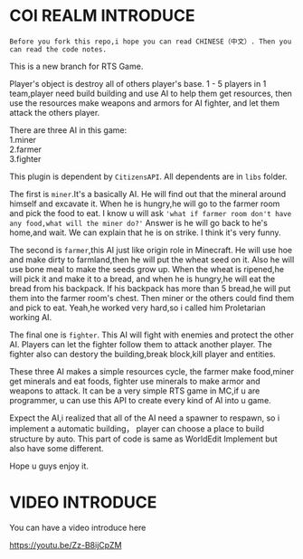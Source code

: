 # COI REALM INTRODUCE

`Before you fork this repo,i hope you can read CHINESE（中文）.
Then you can read the code notes.  `  

This is a new branch for RTS Game.  

Player's object is destroy all of others player's base.
1 - 5 players in 1 team,player need build building and use AI to help them get resources,
then use the resources make weapons and armors for AI fighter,
and let them attack the others player.

There are three AI in this game:  
1.miner  
2.farmer  
3.fighter  


This plugin is dependent by `CitizensAPI`.
All dependents are in `libs` folder.

The first is `miner`.It's a basically AI.
He will find out that the mineral around himself and excavate it.
When he is hungry,he will go to the farmer room and pick the food to eat.
I know u will ask `'what if farmer room don't have any food,what will the miner do?'`
Answer is he will go back to he's home,and wait.
We can explain that he is on strike.
I think it's very funny.   

The second is `farmer`,this AI just like origin role in Minecraft.
He will use hoe and make dirty to farmland,then he will put the wheat seed on it.
Also he will use bone meal to make the seeds grow up.
When the wheat is ripened,he will pick it and make it to a bread,
and when he is hungry,he will eat the bread from his backpack.
If his backpack has more than 5 bread,he will put them into the farmer room's chest.
Then miner or the others could find them and pick to eat.
Yeah,he worked very hard,so i called him Proletarian working AI.  

The final one is `fighter`.
This AI will fight with enemies and protect the other AI.
Players can let the fighter follow them to attack another player.
The fighter also can destory the building,break block,kill player and entities.  

These three AI makes a simple resources cycle,
the farmer make food,miner get minerals and eat foods,
fighter use minerals to make armor and weapons to attack.
It can be a very simple RTS game in MC,if u are programmer,
u can use this API to create every kind of AI into u game.   

Expect the AI,i realized that all of the AI need a spawner to respawn,
so i implement a automatic building，
player can choose a place to build structure by auto.
This part of code is same as WorldEdit Implement but also have some different.  

Hope u guys enjoy it.

# VIDEO INTRODUCE

You can have a video introduce here  

https://youtu.be/Zz-B8ijCpZM
